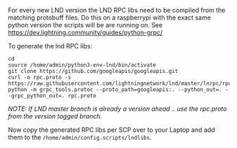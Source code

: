 For every new LND version the LND RPC libs need to be compiled from the matching protobuff files.
Do this on a raspberrypi with the exact same python version the scripts will be are running on.
See https://dev.lightning.community/guides/python-grpc/


To generate the lnd RPC libs:
```
cd
source /home/admin/python3-env-lnd/bin/activate
git clone https://github.com/googleapis/googleapis.git
curl -o rpc.proto -s https://raw.githubusercontent.com/lightningnetwork/lnd/master/lnrpc/rpc.proto
python -m grpc_tools.protoc --proto_path=googleapis:. --python_out=. --grpc_python_out=. rpc.proto
````

*NOTE: If LND master branch is already a version ahead .. use the rpc.proto from the version tagged branch.*

Now copy the generated RPC libs per SCP over to your Laptop and add them to the `/home/admin/config.scripts/lndlibs`.

